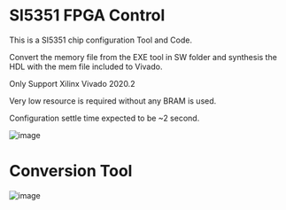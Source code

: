 # SI5351 FPGA Control

This is a SI5351 chip configuration Tool and Code.

Convert the memory file from the EXE tool in SW folder and synthesis the HDL with the mem file included to Vivado.

Only Support Xilinx Vivado 2020.2

Very low resource is required without any BRAM is used.

Configuration settle time expected to be ~2 second.

![image](https://user-images.githubusercontent.com/29487339/164370018-ca15adc7-acb1-48b0-88c0-551461aa4be6.png)

# Conversion Tool
![image](https://user-images.githubusercontent.com/29487339/164370516-bd8172ea-502d-480c-b1c2-e48c5bdd05dc.png)


